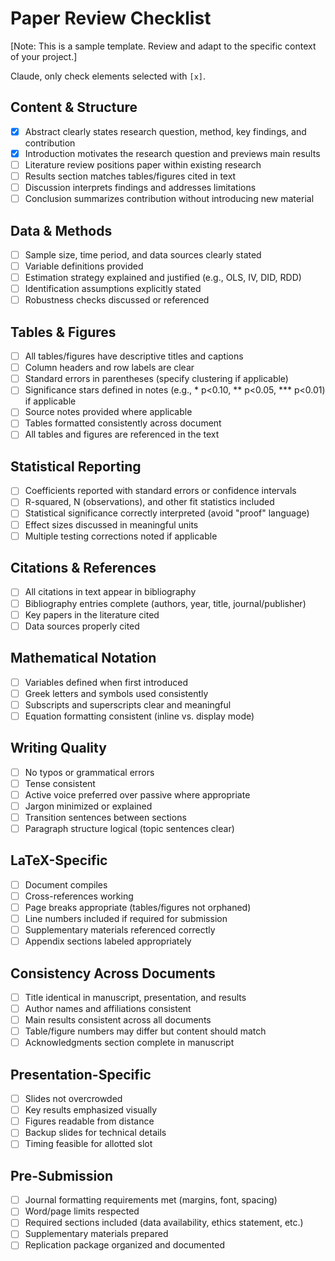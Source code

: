 # Paper Review Checklist
[Note: This is a sample template. Review and adapt to the specific context of your project.]

Claude, only check elements selected with `[x]`.

## Content & Structure
- [x] Abstract clearly states research question, method, key findings, and contribution
- [x] Introduction motivates the research question and previews main results
- [ ] Literature review positions paper within existing research
- [ ] Results section matches tables/figures cited in text
- [ ] Discussion interprets findings and addresses limitations
- [ ] Conclusion summarizes contribution without introducing new material

## Data & Methods
- [ ] Sample size, time period, and data sources clearly stated
- [ ] Variable definitions provided
- [ ] Estimation strategy explained and justified (e.g., OLS, IV, DID, RDD)
- [ ] Identification assumptions explicitly stated
- [ ] Robustness checks discussed or referenced

## Tables & Figures
- [ ] All tables/figures have descriptive titles and captions
- [ ] Column headers and row labels are clear
- [ ] Standard errors in parentheses (specify clustering if applicable)
- [ ] Significance stars defined in notes (e.g., * p<0.10, ** p<0.05, *** p<0.01) if applicable
- [ ] Source notes provided where applicable
- [ ] Tables formatted consistently across document
- [ ] All tables and figures are referenced in the text

## Statistical Reporting
- [ ] Coefficients reported with standard errors or confidence intervals
- [ ] R-squared, N (observations), and other fit statistics included
- [ ] Statistical significance correctly interpreted (avoid "proof" language)
- [ ] Effect sizes discussed in meaningful units
- [ ] Multiple testing corrections noted if applicable

## Citations & References
- [ ] All citations in text appear in bibliography
- [ ] Bibliography entries complete (authors, year, title, journal/publisher)
- [ ] Key papers in the literature cited
- [ ] Data sources properly cited

## Mathematical Notation
- [ ] Variables defined when first introduced
- [ ] Greek letters and symbols used consistently
- [ ] Subscripts and superscripts clear and meaningful
- [ ] Equation formatting consistent (inline vs. display mode)

## Writing Quality
- [ ] No typos or grammatical errors
- [ ] Tense consistent
- [ ] Active voice preferred over passive where appropriate
- [ ] Jargon minimized or explained
- [ ] Transition sentences between sections
- [ ] Paragraph structure logical (topic sentences clear)

## LaTeX-Specific
- [ ] Document compiles
- [ ] Cross-references working
- [ ] Page breaks appropriate (tables/figures not orphaned)
- [ ] Line numbers included if required for submission
- [ ] Supplementary materials referenced correctly
- [ ] Appendix sections labeled appropriately

## Consistency Across Documents
- [ ] Title identical in manuscript, presentation, and results
- [ ] Author names and affiliations consistent
- [ ] Main results consistent across all documents
- [ ] Table/figure numbers may differ but content should match
- [ ] Acknowledgments section complete in manuscript

## Presentation-Specific
- [ ] Slides not overcrowded
- [ ] Key results emphasized visually
- [ ] Figures readable from distance
- [ ] Backup slides for technical details
- [ ] Timing feasible for allotted slot

## Pre-Submission
- [ ] Journal formatting requirements met (margins, font, spacing)
- [ ] Word/page limits respected
- [ ] Required sections included (data availability, ethics statement, etc.)
- [ ] Supplementary materials prepared
- [ ] Replication package organized and documented
